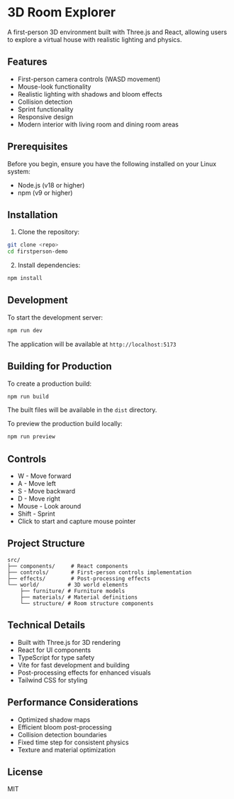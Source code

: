 # 3D Room Explorer

A first-person 3D environment built with Three.js and React, allowing users to explore a virtual house with realistic lighting and physics.

## Features

- First-person camera controls (WASD movement)
- Mouse-look functionality
- Realistic lighting with shadows and bloom effects
- Collision detection
- Sprint functionality
- Responsive design
- Modern interior with living room and dining room areas

## Prerequisites

Before you begin, ensure you have the following installed on your Linux system:
- Node.js (v18 or higher)
- npm (v9 or higher)

## Installation

1. Clone the repository:
```bash
git clone <repo>
cd firstperson-demo
```

2. Install dependencies:
```bash
npm install
```

## Development

To start the development server:
```bash
npm run dev
```

The application will be available at `http://localhost:5173`

## Building for Production

To create a production build:
```bash
npm run build
```

The built files will be available in the `dist` directory.

To preview the production build locally:
```bash
npm run preview
```

## Controls

- W - Move forward
- A - Move left
- S - Move backward
- D - Move right
- Mouse - Look around
- Shift - Sprint
- Click to start and capture mouse pointer

## Project Structure

```
src/
├── components/     # React components
├── controls/       # First-person controls implementation
├── effects/        # Post-processing effects
└── world/         # 3D world elements
    ├── furniture/ # Furniture models
    ├── materials/ # Material definitions
    └── structure/ # Room structure components
```

## Technical Details

- Built with Three.js for 3D rendering
- React for UI components
- TypeScript for type safety
- Vite for fast development and building
- Post-processing effects for enhanced visuals
- Tailwind CSS for styling

## Performance Considerations

- Optimized shadow maps
- Efficient bloom post-processing
- Collision detection boundaries
- Fixed time step for consistent physics
- Texture and material optimization

## License

MIT